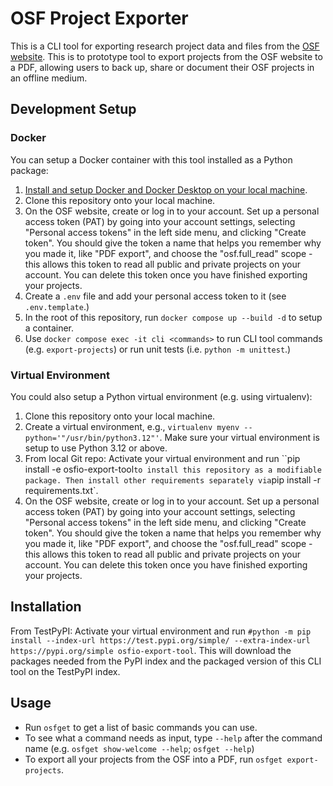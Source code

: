 # OSF Project Exporter

This is a CLI tool for exporting research project data and files from the [OSF website](https://osf.io/). This is to prototype tool to export projects from the OSF website to a PDF, allowing users to back up, share or document their OSF projects in an offline medium.

## Development Setup

### Docker

You can setup a Docker container with this tool installed as a Python package:

1. [Install and setup Docker and Docker Desktop on your local machine](https://docs.docker.com/desktop/).
2. Clone this repository onto your local machine.
3. On the OSF website, create or log in to your account.  Set up a personal access token (PAT) by going into your account settings, selecting "Personal access tokens" in the left side menu, and clicking "Create token". You should give the token a name that helps you remember why you made it, like "PDF export", and choose the "osf.full_read" scope - this allows this token to read all public and private projects on your account. You can delete this token once you have finished exporting your projects.
4. Create a `.env` file and add your personal access token to it (see `.env.template`.)
5. In the root of this repository, run `docker compose up --build -d` to setup a container.
6. Use `docker compose exec -it cli <commands>` to run CLI tool commands (e.g. `export-projects`) or run unit tests (i.e. `python -m unittest`.)

### Virtual Environment

You could also setup a Python virtual environment (e.g. using virtualenv):

1. Clone this repository onto your local machine.
2. Create a virtual environment, e.g., ``virtualenv myenv --python='"/usr/bin/python3.12"'``. Make sure your virtual environment is setup to use Python 3.12 or above.
3. From local Git repo: Activate your virtual environment and run ``pip install -e osfio-export-tool` to install this repository as a modifiable package. Then install other requirements separately via `pip install -r requirements.txt`.
4. On the OSF website, create or log in to your account.  Set up a personal access token (PAT) by going into your account settings, selecting "Personal access tokens" in the left side menu, and clicking "Create token". You should give the token a name that helps you remember why you made it, like "PDF export", and choose the "osf.full_read" scope - this allows this token to read all public and private projects on your account. You can delete this token once you have finished exporting your projects.

## Installation

From TestPyPI: Activate your virtual environment and run `#python -m pip install --index-url https://test.pypi.org/simple/ --extra-index-url https://pypi.org/simple osfio-export-tool`. This will download the packages needed from the PyPI index and the packaged version of this CLI tool on the TestPyPI index.

## Usage

- Run `osfget` to get a list of basic commands you can use.
- To see what a command needs as input, type `--help` after the command name (e.g. `osfget show-welcome --help`; `osfget --help`)
- To export all your projects from the OSF into a PDF, run `osfget export-projects`.
